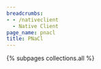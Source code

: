 ```yaml
---
breadcrumbs:
- - /nativeclient
  - Native Client
page_name: pnacl
title: PNaCl
---
```


{% subpages collections.all %}
